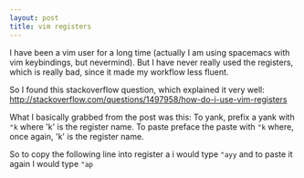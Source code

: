 ```yaml
---
layout: post
title: vim registers
---
```


I have been a vim user for a long time (actually I am using spacemacs with vim keybindings, but nevermind).
But I have never really used the registers, which is really bad, since it made my workflow less fluent.

So I found this stackoverflow question, which explained it very well:
http://stackoverflow.com/questions/1497958/how-do-i-use-vim-registers

What I basically grabbed from the post was this:
To yank, prefix a yank with `"k` where 'k' is the register name.
To paste preface the paste with `"k` where, once again, 'k' is the register name.

So to copy the following line into register a i would type `"ayy` and to paste it again I would type `"ap`


